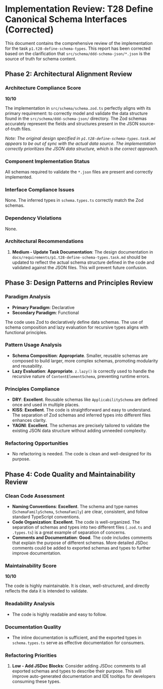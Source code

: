 # Implementation Review: T28 Define Canonical Schema Interfaces (Corrected)

This document contains the comprehensive review of the implementation for the task `p1.t28-define-schema-types`. This report has been corrected based on the clarification that `src/schema/ddd-schema-json/*.json` is the source of truth for schema content.

## Phase 2: Architectural Alignment Review

### Architecture Compliance Score

**10/10**

The implementation in `src/schema/schema.zod.ts` perfectly aligns with its primary requirement: to correctly model and validate the data structure found in the `src/schema/ddd-schema-json/` directory. The Zod schemas accurately represent the fields and structures present in the JSON source-of-truth files.

_Note: The original design specified in `p1.t28-define-schema-types.task.md` appears to be out of sync with the actual data source. The implementation correctly prioritizes the JSON data structure, which is the correct approach._

### Component Implementation Status

All schemas required to validate the `*.json` files are present and correctly implemented.

### Interface Compliance Issues

None. The inferred types in `schema.types.ts` correctly match the Zod schemas.

### Dependency Violations

None.

### Architectural Recommendations

1.  **Medium - Update Task Documentation**: The design documentation in `docs/requirements/p1.t28-define-schema-types.task.md` should be updated to reflect the actual schema structure defined in the code and validated against the JSON files. This will prevent future confusion.

## Phase 3: Design Patterns and Principles Review

### Paradigm Analysis

- **Primary Paradigm**: Declarative
- **Secondary Paradigm**: Functional

The code uses Zod to declaratively define data schemas. The use of schema composition and lazy evaluation for recursive types aligns with functional principles.

### Pattern Usage Analysis

- **Schema Composition**: **Appropriate**. Smaller, reusable schemas are composed to build larger, more complex schemas, promoting modularity and reusability.
- **Lazy Evaluation**: **Appropriate**. `z.lazy()` is correctly used to handle the recursive nature of `ContentElementSchema`, preventing runtime errors.

### Principles Compliance

- **DRY**: **Excellent**. Reusable schemas like `ApplicabilitySchema` are defined once and used in multiple places.
- **KISS**: **Excellent**. The code is straightforward and easy to understand. The separation of Zod schemas and inferred types into different files enhances clarity.
- **YAGNI**: **Excellent**. The schemas are precisely tailored to validate the existing JSON data structure without adding unneeded complexity.

### Refactoring Opportunities

- No refactoring is needed. The code is clean and well-designed for its purpose.

## Phase 4: Code Quality and Maintainability Review

### Clean Code Assessment

- **Naming Conventions**: **Excellent**. The schema and type names (`SchemaFamilySchema`, `SchemaFamily`) are clear, consistent, and follow standard TypeScript conventions.
- **Code Organization**: **Excellent**. The code is well-organized. The separation of schemas and types into two different files (`.zod.ts` and `.types.ts`) is a great example of separation of concerns.
- **Comments and Documentation**: **Good**. The code includes comments that explain the purpose of different schemas. More detailed JSDoc comments could be added to exported schemas and types to further improve documentation.

### Maintainability Score

**10/10**

The code is highly maintainable. It is clean, well-structured, and directly reflects the data it is intended to validate.

### Readability Analysis

- The code is highly readable and easy to follow.

### Documentation Quality

- The inline documentation is sufficient, and the exported types in `schema.types.ts` serve as effective documentation for consumers.

### Refactoring Priorities

1.  **Low - Add JSDoc Blocks**: Consider adding JSDoc comments to all exported schemas and types to describe their purpose. This will improve auto-generated documentation and IDE tooltips for developers consuming these types.
